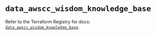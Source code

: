 # `data_awscc_wisdom_knowledge_base`

Refer to the Terraform Registry for docs: [`data_awscc_wisdom_knowledge_base`](https://registry.terraform.io/providers/hashicorp/awscc/0.70.0/docs/data-sources/wisdom_knowledge_base).
